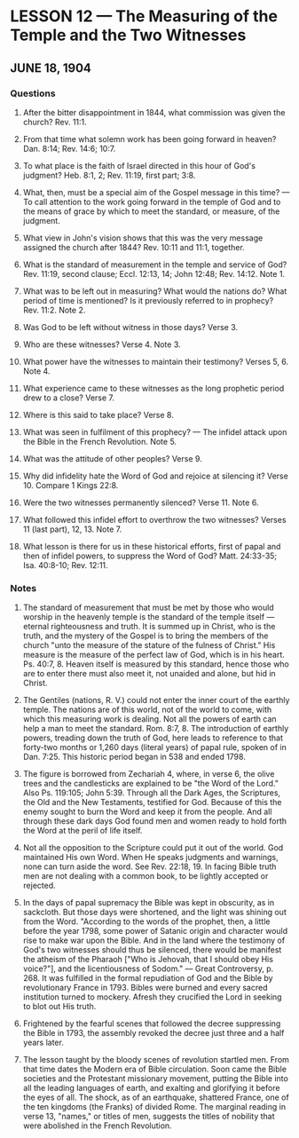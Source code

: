 # LESSON 12 — The Measuring of the Temple and the Two Witnesses
## JUNE 18, 1904

### Questions

1. After the bitter disappointment in 1844, what commission was given the church? Rev. 11:1.

2. From that time what solemn work has been going forward in heaven? Dan. 8:14; Rev. 14:6; 10:7.

3. To what place is the faith of Israel directed in this hour of God's judgment? Heb. 8:1, 2; Rev. 11:19, first part; 3:8.

4. What, then, must be a special aim of the Gospel message in this time? — To call attention to the work going forward in the temple of God and to the means of grace by which to meet the standard, or measure, of the judgment.

5. What view in John's vision shows that this was the very message assigned the church after 1844? Rev. 10:11 and 11:1, together.

6. What is the standard of measurement in the temple and service of God? Rev. 11:19, second clause; Eccl. 12:13, 14; John 12:48; Rev. 14:12. Note 1.

7. What was to be left out in measuring? What would the nations do? What period of time is mentioned? Is it previously referred to in prophecy? Rev. 11:2. Note 2.

8. Was God to be left without witness in those days? Verse 3.

9. Who are these witnesses? Verse 4. Note 3.

10. What power have the witnesses to maintain their testimony? Verses 5, 6. Note 4.

11. What experience came to these witnesses as the long prophetic period drew to a close? Verse 7.

12. Where is this said to take place? Verse 8.

13. What was seen in fulfilment of this prophecy? — The infidel attack upon the Bible in the French Revolution. Note 5.

14. What was the attitude of other peoples? Verse 9.

15. Why did infidelity hate the Word of God and rejoice at silencing it? Verse 10. Compare 1 Kings 22:8.

16. Were the two witnesses permanently silenced? Verse 11. Note 6.

17. What followed this infidel effort to overthrow the two witnesses? Verses 11 (last part), 12, 13. Note 7.

18. What lesson is there for us in these historical efforts, first of papal and then of infidel powers, to suppress the Word of God? Matt. 24:33-35; Isa. 40:8-10; Rev. 12:11.

### Notes

1. The standard of measurement that must be met by those who would worship in the heavenly temple is the standard of the temple itself — eternal righteousness and truth. It is summed up in Christ, who is the truth, and the mystery of the Gospel is to bring the members of the church "unto the measure of the stature of the fulness of Christ." His measure is the measure of the perfect law of God, which is in his heart. Ps. 40:7, 8. Heaven itself is measured by this standard, hence those who are to enter there must also meet it, not unaided and alone, but hid in Christ.

2. The Gentiles (nations, R. V.) could not enter the inner court of the earthly temple. The nations are of this world, not of the world to come, with which this measuring work is dealing. Not all the powers of earth can help a man to meet the standard. Rom. 8:7, 8. The introduction of earthly powers, treading down the truth of God, here leads to reference to that forty-two months or 1,260 days (literal years) of papal rule, spoken of in Dan. 7:25. This historic period began in 538 and ended 1798.

3. The figure is borrowed from Zechariah 4, where, in verse 6, the olive trees and the candlesticks are explained to be "the Word of the Lord." Also Ps. 119:105; John 5:39. Through all the Dark Ages, the Scriptures, the Old and the New Testaments, testified for God. Because of this the enemy sought to burn the Word and keep it from the people. And all through these dark days God found men and women ready to hold forth the Word at the peril of life itself.

4. Not all the opposition to the Scripture could put it out of the world. God maintained His own Word. When He speaks judgments and warnings, none can turn aside the word. See Rev. 22:18, 19. In facing Bible truth men are not dealing with a common book, to be lightly accepted or rejected.

5. In the days of papal supremacy the Bible was kept in obscurity, as in sackcloth. But those days were shortened, and the light was shining out from the Word. "According to the words of the prophet, then, a little before the year 1798, some power of Satanic origin and character would rise to make war upon the Bible. And in the land where the testimony of God's two witnesses should thus be silenced, there would be manifest the atheism of the Pharaoh ["Who is Jehovah, that I should obey His voice?"], and the licentiousness of Sodom." — Great Controversy, p. 268. It was fulfilled in the formal repudiation of God and the Bible by revolutionary France in 1793. Bibles were burned and every sacred institution turned to mockery. Afresh they crucified the Lord in seeking to blot out His truth.

6. Frightened by the fearful scenes that followed the decree suppressing the Bible in 1793, the assembly revoked the decree just three and a half years later.

7. The lesson taught by the bloody scenes of revolution startled men. From that time dates the Modern era of Bible circulation. Soon came the Bible societies and the Protestant missionary movement, putting the Bible into all the leading languages of earth, and exalting and glorifying it before the eyes of all. The shock, as of an earthquake, shattered France, one of the ten kingdoms (the Franks) of divided Rome. The marginal reading in verse 13, "names," or titles of men, suggests the titles of nobility that were abolished in the French Revolution.
